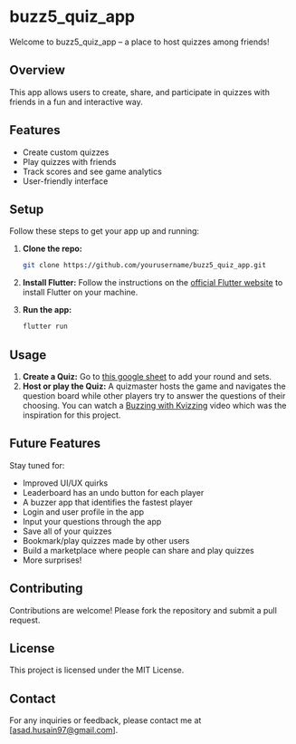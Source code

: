 # buzz5_quiz_app

Welcome to buzz5_quiz_app – a place to host quizzes among friends!

## Overview

This app allows users to create, share, and participate in quizzes with friends in a fun and interactive way.

## Features

- Create custom quizzes
- Play quizzes with friends
- Track scores and see game analytics
- User-friendly interface

## Setup

Follow these steps to get your app up and running:

1. **Clone the repo:**

   ```sh
   git clone https://github.com/yourusername/buzz5_quiz_app.git
   ```

2. **Install Flutter:**
   Follow the instructions on the [official Flutter website](https://flutter.dev/docs/get-started/install) to install Flutter on your machine.
3. **Run the app:**

   ```sh
   flutter run
   ```

## Usage

1. **Create a Quiz:**
   Go to [this google sheet](https://docs.google.com/spreadsheets/d/149cG62dE_5H9JYmNYoJ_h0w5exYSFNY-HvX8Yq-HZrI/edit?usp=sharing) to add your round and sets.
2. **Host or play the Quiz:**
    A quizmaster hosts the game and navigates the question board while other players try to answer the questions of their choosing. You can watch a [Buzzing with Kvizzing](https://youtu.be/EZNETfkm7lQ?si=im4mlrph7Ozgs2vo) video which was the inspiration for this project.

## Future Features

Stay tuned for:

- Improved UI/UX quirks
- Leaderboard has an undo button for each player
- A buzzer app that identifies the fastest player
- Login and user profile in the app
- Input your questions through the app
- Save all of your quizzes
- Bookmark/play quizzes made by other users
- Build a marketplace where people can share and play quizzes
- More surprises!

## Contributing

Contributions are welcome! Please fork the repository and submit a pull request.

## License

This project is licensed under the MIT License.

## Contact

For any inquiries or feedback, please contact me at [asad.husain97@gmail.com].
